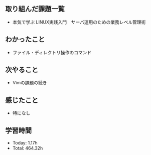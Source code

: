 ## 取り組んだ課題一覧
- 本気で学ぶ LINUX実践入門　サーバ運用のための業務レベル管理術
## わかったこと
- ファイル・ディレクトリ操作のコマンド
## 次やること
- Vimの課題の続き
## 感じたこと
- 特になし
## 学習時間
- Today: 1.17h
- Total: 464.32h
